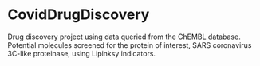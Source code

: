 # CovidDrugDiscovery
Drug discovery project using data queried from the ChEMBL database. Potential molecules screened for the protein of interest, SARS coronavirus 3C-like proteinase, using Lipinksy indicators.
